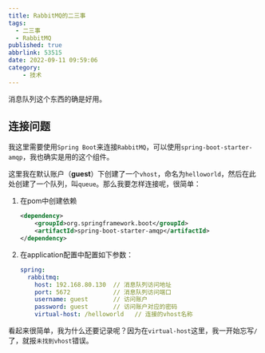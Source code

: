 ```yaml
---
title: RabbitMQ的二三事
tags:
  - 二三事
  - RabbitMQ
published: true
abbrlink: 53515
date: 2022-09-11 09:59:06
category:
	- 技术
---
```

消息队列这个东西的确是好用。

## 连接问题

我这里需要使用`Spring Boot`来连接`RabbitMQ`，可以使用`spring-boot-starter-amqp`，我也确实是用的这个组件。

这里我在默认账户（__guest__）下创建了一个`vhost`，命名为`helloworld`，然后在此处创建了一个队列，叫`queue`。那么我要怎样连接呢，很简单：

1. 在pom中创建依赖

    ```xml
    <dependency>
        <groupId>org.springframework.boot</groupId>
        <artifactId>spring-boot-starter-amqp</artifactId>
    </dependency>
    ```
   
2. 在application配置中配置如下参数：

    ```yaml
    spring:
      rabbitmq:
        host: 192.168.80.130  // 消息队列访问地址
        port: 5672            // 消息队列访问端口
        username: guest       // 访问账户
        password: guest       // 访问账户对应的密码
        virtual-host: /helloworld   // 连接的vhost名称
    ```

看起来很简单，我为什么还要记录呢？因为在`virtual-host`这里，我一开始忘写`/`了，就报`未找到vhost`错误。